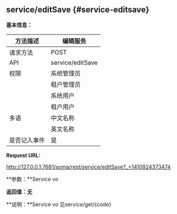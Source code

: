 ## service/editSave {#service-editsave}

**基本信息：**

| 方法描述 | 编辑服务 |
| --- | --- |
| 请求方法 | POST |
| API | service/editSave |
| 权限 | 系统管理员 | 是, |
|  | 租户管理员 | 是,（租户的服务） |
|  | 系统用户 | 是 |
|  | 租户用户 | 是，（租户用户自己创建的服务） |
| 多语 | 中文名称 | 编辑服务 |
|  | 英文名称 | Edit service |
| 是否记入事件 | 是 |

**Request URL:**

http://127.0.0.1:7681/soma/rest/service/editSave?_=1410924373474

**参数：**Service vo

**返回值：无**

**说明：**Service vo 见service/get/{code}